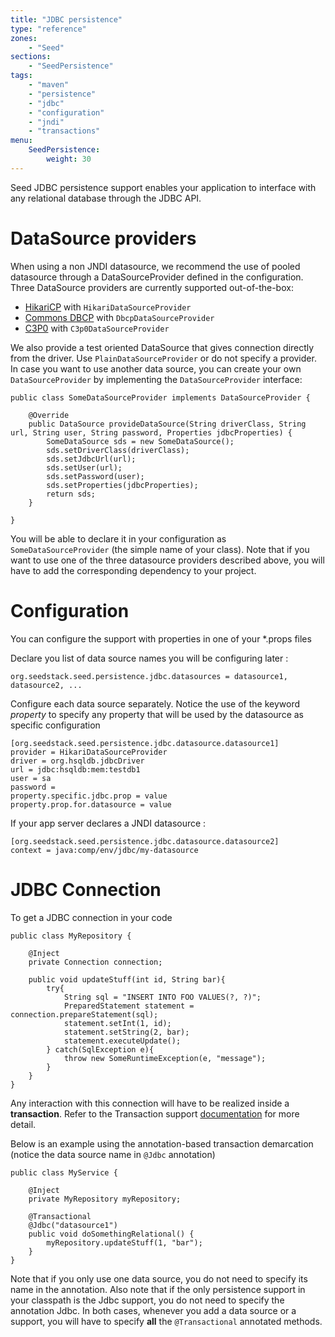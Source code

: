```yaml
---
title: "JDBC persistence"
type: "reference"
zones:
    - "Seed"
sections:
    - "SeedPersistence"
tags:
    - "maven"
    - "persistence"
    - "jdbc"
    - "configuration"
    - "jndi"
    - "transactions"
menu:
    SeedPersistence:
        weight: 30
---
```


Seed JDBC persistence support enables your application to interface with any relational database through the JDBC API. 

# DataSource providers

When using a non JNDI datasource, we recommend the use of pooled datasource through a DataSourceProvider defined in the 
configuration. Three DataSource providers are currently supported out-of-the-box:

* [HikariCP](http://brettwooldridge.github.io/HikariCP/) with `HikariDataSourceProvider`
* [Commons DBCP](http://commons.apache.org/proper/commons-dbcp/) with `DbcpDataSourceProvider`
* [C3P0](http://www.mchange.com/projects/c3p0/) with `C3p0DataSourceProvider`

We also provide a test oriented DataSource that gives connection directly from the driver. Use 
`PlainDataSourceProvider` or do not specify a provider. In case you want to use another data source, you can create 
your own `DataSourceProvider` by implementing the `DataSourceProvider` interface:

    public class SomeDataSourceProvider implements DataSourceProvider {
    
        @Override
        public DataSource provideDataSource(String driverClass, String url, String user, String password, Properties jdbcProperties) {
            SomeDataSource sds = new SomeDataSource();
            sds.setDriverClass(driverClass);
            sds.setJdbcUrl(url);
            sds.setUser(url);
            sds.setPassword(user);
            sds.setProperties(jdbcProperties);
            return sds;
        }
    
    }
    
You will be able to declare it in your configuration as `SomeDataSourceProvider` (the simple name of your class). Note 
that if you want to use one of the three datasource providers described above, you will have to add the corresponding 
dependency to your project.

# Configuration

You can configure the support with properties in one of your \*.props files

Declare you list of data source names you will be configuring later :

    org.seedstack.seed.persistence.jdbc.datasources = datasource1, datasource2, ...
    
Configure each data source separately. Notice the use of the keyword *property* to specify any property that will be used by the datasource as specific configuration

    [org.seedstack.seed.persistence.jdbc.datasource.datasource1]
    provider = HikariDataSourceProvider
    driver = org.hsqldb.jdbcDriver
    url = jdbc:hsqldb:mem:testdb1
    user = sa
    password =
    property.specific.jdbc.prop = value
    property.prop.for.datasource = value

If your app server declares a JNDI datasource :

    [org.seedstack.seed.persistence.jdbc.datasource.datasource2]
    context = java:comp/env/jdbc/my-datasource
    
# JDBC Connection

To get a JDBC connection in your code
    
    public class MyRepository {

        @Inject
        private Connection connection;

        public void updateStuff(int id, String bar){
            try{
                String sql = "INSERT INTO FOO VALUES(?, ?)";
                PreparedStatement statement = connection.prepareStatement(sql);
                statement.setInt(1, id);
                statement.setString(2, bar);
                statement.executeUpdate();
            } catch(SqlException e){
                throw new SomeRuntimeException(e, "message");
            }
        }
    }
    
Any interaction with this connection will have to be realized inside a **transaction**. Refer to the Transaction support [documentation](#!/seed-doc/transaction) for more detail.

Below is an example using the annotation-based transaction demarcation (notice the data source name in `@Jdbc` annotation)

    public class MyService {

        @Inject
        private MyRepository myRepository;

        @Transactional
        @Jdbc("datasource1")
        public void doSomethingRelational() {
            myRepository.updateStuff(1, "bar");
        }
    }

Note that if you only use one data source, you do not need to specify its name in the annotation. Also note that if the only persistence support in your classpath is the Jdbc support, you do not need to specify the annotation Jdbc.
In both cases, whenever you add a data source or a support, you will have to specify **all** the `@Transactional` annotated methods.